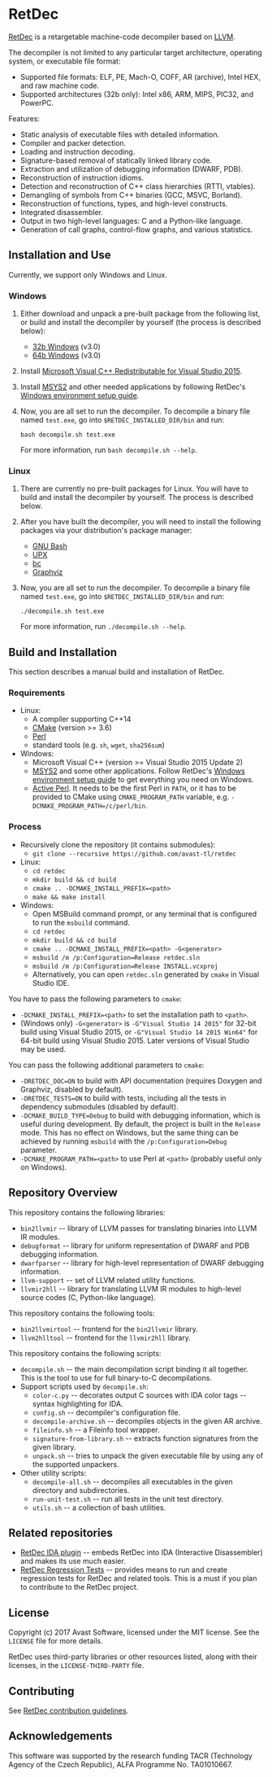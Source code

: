 # RetDec

[RetDec](https://retdec.com/) is a retargetable machine-code decompiler based on [LLVM](https://llvm.org/).

The decompiler is not limited to any particular target architecture, operating system, or executable file format:
* Supported file formats: ELF, PE, Mach-O, COFF, AR (archive), Intel HEX, and raw machine code.
* Supported architectures (32b only): Intel x86, ARM, MIPS, PIC32, and PowerPC.

Features:
* Static analysis of executable files with detailed information.
* Compiler and packer detection.
* Loading and instruction decoding.
* Signature-based removal of statically linked library code.
* Extraction and utilization of debugging information (DWARF, PDB).
* Reconstruction of instruction idioms.
* Detection and reconstruction of C++ class hierarchies (RTTI, vtables).
* Demangling of symbols from C++ binaries (GCC, MSVC, Borland).
* Reconstruction of functions, types, and high-level constructs.
* Integrated disassembler.
* Output in two high-level languages: C and a Python-like language.
* Generation of call graphs, control-flow graphs, and various statistics.

## Installation and Use

Currently, we support only Windows and Linux.

### Windows

1. Either download and unpack a pre-built package from the following list, or build and install the decompiler by yourself (the process is described below):

    * [32b Windows](https://github.com/avast-tl/retdec/releases/download/v3.0/retdec-v3.0-windows-32b.zip) (v3.0)
    * [64b Windows](https://github.com/avast-tl/retdec/releases/download/v3.0/retdec-v3.0-windows-64b.zip) (v3.0)

2. Install [Microsoft Visual C++ Redistributable for Visual Studio 2015](https://www.microsoft.com/en-us/download/details.aspx?id=48145).

3. Install [MSYS2](http://www.msys2.org/) and other needed applications by following RetDec's [Windows environment setup guide](https://github.com/avast-tl/retdec/wiki/Windows-Environment).

3. Now, you are all set to run the decompiler. To decompile a binary file named `test.exe`, go into `$RETDEC_INSTALLED_DIR/bin` and run:

    ```
    bash decompile.sh test.exe
    ```

   For more information, run `bash decompile.sh --help`.

### Linux

1. There are currently no pre-built packages for Linux. You will have to build and install the decompiler by yourself. The process is described below.

2. After you have built the decompiler, you will need to install the following packages via your distribution's package manager:

    * [GNU Bash](https://www.gnu.org/software/bash/)
    * [UPX](https://upx.github.io/)
    * [bc](https://www.gnu.org/software/bc/)
    * [Graphviz](http://www.graphviz.org/)

3. Now, you are all set to run the decompiler. To decompile a binary file named `test.exe`, go into `$RETDEC_INSTALLED_DIR/bin` and run:

    ```
    ./decompile.sh test.exe
    ```

   For more information, run `./decompile.sh --help`.

## Build and Installation

This section describes a manual build and installation of RetDec.

### Requirements

* Linux:
  * A compiler supporting C++14
  * [CMake](https://cmake.org/) (version >= 3.6)
  * [Perl](https://www.perl.org/)
  * standard tools (e.g. `sh`, `wget`, `sha256sum`)
* Windows:
  * Microsoft Visual C++ (version >= Visual Studio 2015 Update 2)
  * [MSYS2](http://www.msys2.org/) and some other applications. Follow RetDec's [Windows environment setup guide](https://github.com/avast-tl/retdec/wiki/Windows-Environment) to get everything you need on Windows.
  * [Active Perl](https://www.activestate.com/activeperl). It needs to be the first Perl in `PATH`, or it has to be provided to CMake using `CMAKE_PROGRAM_PATH` variable, e.g. `-DCMAKE_PROGRAM_PATH=/c/perl/bin`.

### Process

* Recursively clone the repository (it contains submodules):
  * `git clone --recursive https://github.com/avast-tl/retdec`
* Linux:
  * `cd retdec`
  * `mkdir build && cd build`
  * `cmake .. -DCMAKE_INSTALL_PREFIX=<path>`
  * `make && make install`
* Windows:
  * Open MSBuild command prompt, or any terminal that is configured to run the `msbuild` command.
  * `cd retdec`
  * `mkdir build && cd build`
  * `cmake .. -DCMAKE_INSTALL_PREFIX=<path> -G<generator>`
  * `msbuild /m /p:Configuration=Release retdec.sln`
  * `msbuild /m /p:Configuration=Release INSTALL.vcxproj`
  * Alternatively, you can open `retdec.sln` generated by `cmake` in Visual Studio IDE.

You have to pass the following parameters to `cmake`:
* `-DCMAKE_INSTALL_PREFIX=<path>` to set the installation path to `<path>`.
* (Windows only) `-G<generator>` is `-G"Visual Studio 14 2015"` for 32-bit build using Visual Studio 2015, or `-G"Visual Studio 14 2015 Win64"` for 64-bit build using Visual Studio 2015. Later versions of Visual Studio may be used.

You can pass the following additional parameters to `cmake`:
* `-DRETDEC_DOC=ON` to build with API documentation (requires Doxygen and Graphviz, disabled by default).
* `-DRETDEC_TESTS=ON` to build with tests, including all the tests in dependency submodules (disabled by default).
* `-DCMAKE_BUILD_TYPE=Debug` to build with debugging information, which is useful during development. By default, the project is built in the `Release` mode. This has no effect on Windows, but the same thing can be achieved by running `msbuild` with the `/p:Configuration=Debug` parameter.
* `-DCMAKE_PROGRAM_PATH=<path>` to use Perl at `<path>` (probably useful only on Windows).

## Repository Overview

This repository contains the following libraries:
* `bin2llvmir` -- library of LLVM passes for translating binaries into LLVM IR modules.
* `debugformat` -- library for uniform representation of DWARF and PDB debugging information.
* `dwarfparser` -- library for high-level representation of DWARF debugging information.
* `llvm-support` -- set of LLVM related utility functions.
* `llvmir2hll` -- library for translating LLVM IR modules to high-level source codes (C, Python-like language).

This repository contains the following tools:
* `bin2llvmirtool` -- frontend for the `bin2llvmir` library.
* `llvm2hlltool` -- frontend for the `llvmir2hll` library.

This repository contains the following scripts:
* `decompile.sh` -- the main decompilation script binding it all together. This is the tool to use for full binary-to-C decompilations.
* Support scripts used by `decompile.sh`:
  * `color-c.py` -- decorates output C sources with IDA color tags -- syntax highlighting for IDA.
  * `config.sh` -- decompiler's configuration file.
  * `decompile-archive.sh` -- decompiles objects in the given AR archive.
  * `fileinfo.sh` -- a Fileinfo tool wrapper.
  * `signature-from-library.sh` -- extracts function signatures from the given library.
  * `unpack.sh` -- tries to unpack the given executable file by using any of the supported unpackers.
* Other utility scripts:
  * `decompile-all.sh` -- decompiles all executables in the given directory and subdirectories.
  * `run-unit-test.sh` -- run all tests in the unit test directory.
  * `utils.sh` -- a collection of bash utilities.

## Related repositories

* [RetDec IDA plugin](https://github.com/avast-tl/retdec-idaplugin) -- embeds RetDec into IDA (Interactive Disassembler) and makes its use much easier.
* [RetDec Regression Tests](https://github.com/avast-tl/retdec-regression-tests-framework) -- provides means to run and create regression tests for RetDec and related tools. This is a must if you plan to contribute to the RetDec project.

## License

Copyright (c) 2017 Avast Software, licensed under the MIT license. See the `LICENSE` file for more details.

RetDec uses third-party libraries or other resources listed, along with their licenses, in the `LICENSE-THIRD-PARTY` file.

## Contributing

See [RetDec contribution guidelines](https://github.com/avast-tl/retdec/wiki/Contribution-Guidelines).

## Acknowledgements

This software was supported by the research funding TACR (Technology Agency of the Czech Republic), ALFA Programme No. TA01010667.
